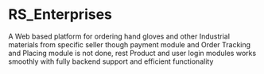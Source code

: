 # RS_Enterprises
A Web based platform for ordering hand gloves and other Industrial materials from specific seller though payment module and Order Tracking and Placing module is not done, rest Product and user login modules works smoothly with fully backend support and efficient functionality
